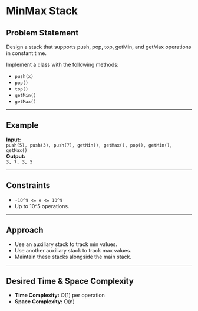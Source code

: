 # MinMax Stack

## Problem Statement

Design a stack that supports push, pop, top, getMin, and getMax operations in constant time.

Implement a class with the following methods:

- `push(x)`
- `pop()`
- `top()`
- `getMin()`
- `getMax()`

---

## Example

**Input:**  
`push(5), push(3), push(7), getMin(), getMax(), pop(), getMin(), getMax()`  
**Output:**  
`3, 7, 3, 5`

---

## Constraints

- `-10^9 <= x <= 10^9`
- Up to 10^5 operations.

---

## Approach

- Use an auxiliary stack to track min values.
- Use another auxiliary stack to track max values.
- Maintain these stacks alongside the main stack.

---

## Desired Time & Space Complexity

- **Time Complexity:** O(1) per operation
- **Space Complexity:** O(n)
